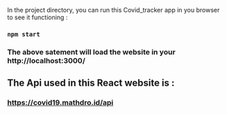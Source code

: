 In the project directory, you can run this Covid_tracker app in you browser to see it functioning :

### `npm start` 

### The above satement will  load the website in your  http://localhost:3000/

##  The Api used in this React website is :
### https://covid19.mathdro.id/api


